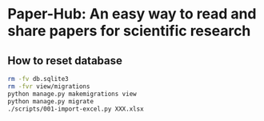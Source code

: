 # Paper-Hub: An easy way to read and share papers for scientific research

## How to reset database

```sh
rm -fv db.sqlite3
rm -fvr view/migrations
python manage.py makemigrations view
python manage.py migrate
./scripts/001-import-excel.py XXX.xlsx
```
